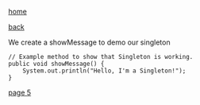 [home](./page01.md)

[back](./page03.md)

We create a showMessage to demo our singleton

```
// Example method to show that Singleton is working.
public void showMessage() {
    System.out.println("Hello, I'm a Singleton!");
}
```

[page 5](./page05.md)
